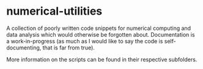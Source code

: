 # numerical-utilities

A collection of poorly written code snippets for numerical computing and data analysis which would otherwise be forgotten about. Documentation is a work-in-progress (as much as I would like to say the code is self-documenting, that is far from true).

More information on the scripts can be found in their respective subfolders.
